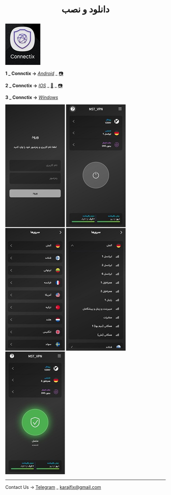 <h1>
<center> 
        <p>
          دانلود و نصب 
        </p>
</center>
</h1>


<img src="image/c4.jpg" />
        


 **1 _ Connctix →** [*Android*](https://apps.irancdn.org/android/Connectix-1.3.2.apk) _ [📷](https://github.com/mostafacpr/connectix/blob/main/image/cadn.jpg)
 
**2 _ Connctix →** [*IOS*](http://testflight.apple.com/join/ATDvld9Y)  _ [🎥](https://drive.google.com/file/d/1ZNYhNTZCxctBvze1bEsSok4ujWjHx756/view?usp=drive_web) _ [📷](https://github.com/mostafacpr/connectix/blob/main/image/cios.jpg)

**3 _ Connctix →** [*Windows*](https://apps.irancdn.org/windows/Connectix-1.3.2.zip)

<img src="image/1.jpg" />
<img src="image/2.jpg" />
<img src="image/3.jpg" />
<img src="image/4.jpg" />
<img src="image/5.jpg" />

__________________________________________

Contact Us → [Telegram](http://t.me/fastfixgsm) _ [karajfix@gmail.com](mailto:gfix4600@gmail.com)       



